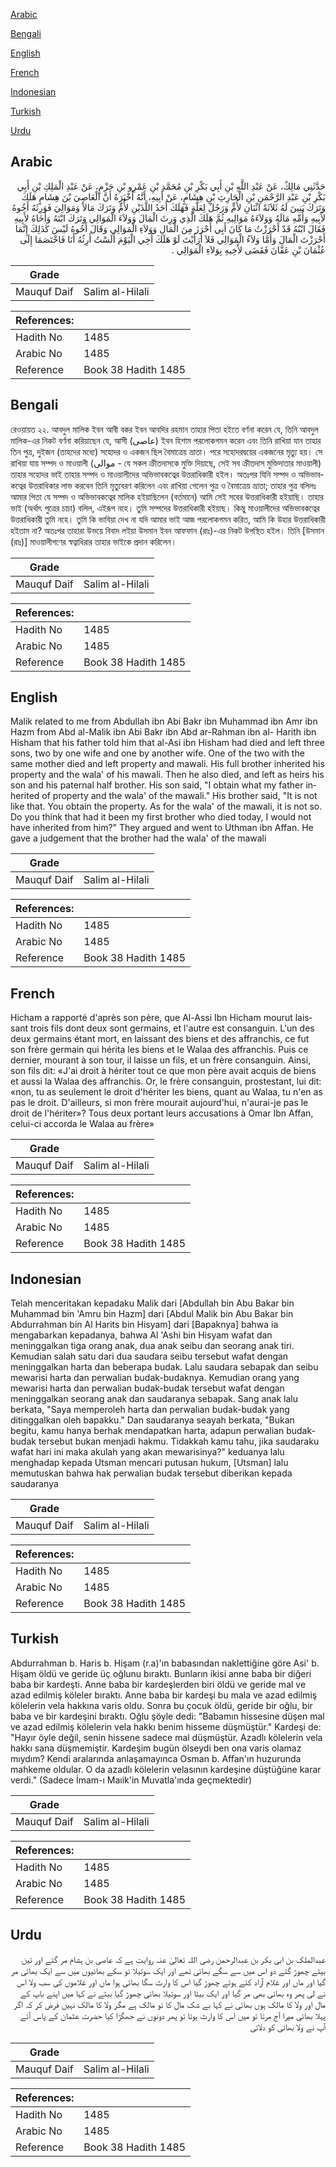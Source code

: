 [Arabic](#arabic)

[Bengali](#bengali)

[English](#english)

[French](#french)

[Indonesian](#indonesian)

[Turkish](#turkish)

[Urdu](#urdu)

## Arabic


<div dir="rtl" lang="ar" style={{fontSize:'larger',backgroundColor:'#f8f9fa',padding:20}}>
حَدَّثَنِي مَالِكٌ، عَنْ عَبْدِ اللَّهِ بْنِ أَبِي بَكْرِ بْنِ مُحَمَّدِ بْنِ عَمْرِو بْنِ حَزْمٍ، عَنْ عَبْدِ الْمَلِكِ بْنِ أَبِي بَكْرِ بْنِ عَبْدِ الرَّحْمَنِ بْنِ الْحَارِثِ بْنِ هِشَامٍ، عَنْ أَبِيهِ، أَنَّهُ أَخْبَرَهُ أَنَّ الْعَاصِيَ بْنَ هِشَامٍ هَلَكَ وَتَرَكَ بَنِينَ لَهُ ثَلاَثَةً اثْنَانِ لأُمٍّ وَرَجُلٌ لِعَلَّةٍ فَهَلَكَ أَحَدُ اللَّذَيْنِ لأُمٍّ وَتَرَكَ مَالاً وَمَوَالِيَ فَوَرِثَهُ أَخُوهُ لأَبِيهِ وَأُمِّهِ مَالَهُ وَوَلاَءَهُ مَوَالِيهِ ثُمَّ هَلَكَ الَّذِي وَرِثَ الْمَالَ وَوَلاَءَ الْمَوَالِي وَتَرَكَ ابْنَهُ وَأَخَاهُ لأَبِيهِ فَقَالَ ابْنُهُ قَدْ أَحْرَزْتُ مَا كَانَ أَبِي أَحْرَزَ مِنَ الْمَالِ وَوَلاَءِ الْمَوَالِي وَقَالَ أَخُوهُ لَيْسَ كَذَلِكَ إِنَّمَا أَحْرَزْتَ الْمَالَ وَأَمَّا وَلاَءُ الْمَوَالِي فَلاَ أَرَأَيْتَ لَوْ هَلَكَ أَخِي الْيَوْمَ أَلَسْتُ أَرِثُهُ أَنَا فَاخْتَصَمَا إِلَى عُثْمَانَ بْنِ عَفَّانَ فَقَضَى لأَخِيهِ بِوَلاَءِ الْمَوَالِي ‏.‏
</div>
<div style={{backgroundColor:'#f8f9fa',padding:20, marginBottom: 10}}><table> <thead> <tr> <th>Grade</th> <th></th> </tr> </thead> <tbody> <tr><td>Mauquf Daif</td><td>Salim al-Hilali</td></tr></tbody></table><table> <thead> <tr> <th>References:</th> <th></th> </tr> </thead> <tbody><tr><td>Hadith No</td><td>1485</td></tr><tr><td>Arabic No</td><td>1485</td></tr><tr><td>Reference</td><td>Book 38 Hadith 1485</td></tr></tbody></table></div>

## Bengali


<div dir="ltr" lang="bn" style={{fontSize:'larger',backgroundColor:'#f8f9fa',padding:20}}>
রেওয়ায়ত ২২. আবদুল মালিক ইবন আবী বকর ইবন আবদির রহমান তাহার পিতা হইতে বর্ণনা করেন যে, তিনি আবদুল মালিক-এর নিকট বর্ণনা করিয়াছেন যে, আসী (عاصى) ইবন হিশাম পরলোকগমন করেন এবং তিনি রাখিয়া যান তাহার তিন পুত্র, দুইজন (তাহদের মধ্যে) সহোদর ও একজন ছিল বৈমাত্রেয় ভ্রাতা। পরে সহোদরদ্বয়ের একজনের মৃত্যু হয়। সে রাখিয়া যায় সম্পদ ও মাওয়ালী (موالى - যে সকল ক্রীতদাসকে মুক্তি দিয়াছে, সেই সব ক্রীতদাস মুক্তিদাতার মাওয়ালী) তাহার সহোদর ভাই তাহার সম্পদ ও মাওয়ালীদের অভিভাবকত্বের উত্তরাধিকারী হইল। অতঃপর যিনি সম্পদ ও অভিভাবকত্বের উত্তরাধিকার লাভ করবেন তিনি মৃত্যুবরণ করিলেন এবং রাখিয়া গেলেন পুত্র ও বৈমাত্রেয় ভ্রাতা; তাহার পুত্র বলিলঃ আমার পিতা যে সম্পদ ও অভিভাবকত্বের মালিক হইয়াছিলেন (বর্তমানে) আমি সেই সবের উত্তরাধিকারী হইয়াছি। তাহার ভাই (অর্থাৎ পুত্রের চাচা) বলিল, এইরূপ নহে। তুমি সম্পদের উত্তরাধিকারী হইয়াছ। কিন্তু মাওয়ালীদের অভিভাবকত্বের উত্তরাধিকারী তুমি নহে। তুমি কি ভাবিয়া দেখ না যদি আমার ভাই আজ পরলোকগমন করিত, আমি কি উহার উত্তরাধিকারী হইতাম না? অতঃপর তাহারা উভয়ে বিবাদ লইয়া উসমান ইবন আফফান (রাঃ)-এর নিকট উপস্থিত হইল। তিনি [উসমান (রাঃ)] মাওয়ালীগণের স্বত্বাধিরার তাহার ভাইকে প্রদান করিলেন।
</div>
<div style={{backgroundColor:'#f8f9fa',padding:20, marginBottom: 10}}><table> <thead> <tr> <th>Grade</th> <th></th> </tr> </thead> <tbody> <tr><td>Mauquf Daif</td><td>Salim al-Hilali</td></tr></tbody></table><table> <thead> <tr> <th>References:</th> <th></th> </tr> </thead> <tbody><tr><td>Hadith No</td><td>1485</td></tr><tr><td>Arabic No</td><td>1485</td></tr><tr><td>Reference</td><td>Book 38 Hadith 1485</td></tr></tbody></table></div>

## English


<div dir="ltr" lang="en" style={{fontSize:'larger',backgroundColor:'#f8f9fa',padding:20}}>
Malik related to me from Abdullah ibn Abi Bakr ibn Muhammad ibn Amr ibn Hazm from Abd al-Malik ibn Abi Bakr ibn Abd ar-Rahman ibn al- Harith ibn Hisham that his father told him that al-Asi ibn Hisham had died and left three sons, two by one wife and one by another wife. One of the two with the same mother died and left property and mawali. His full brother inherited his property and the wala' of his mawali. Then he also died, and left as heirs his son and his paternal half brother. His son said, "I obtain what my father inherited of property and the wala' of the mawali." His brother said, "It is not like that. You obtain the property. As for the wala' of the mawali, it is not so. Do you think that had it been my first brother who died today, I would not have inherited from him?" They argued and went to Uthman ibn Affan. He gave a judgement that the brother had the wala' of the mawali
</div>
<div style={{backgroundColor:'#f8f9fa',padding:20, marginBottom: 10}}><table> <thead> <tr> <th>Grade</th> <th></th> </tr> </thead> <tbody> <tr><td>Mauquf Daif</td><td>Salim al-Hilali</td></tr></tbody></table><table> <thead> <tr> <th>References:</th> <th></th> </tr> </thead> <tbody><tr><td>Hadith No</td><td>1485</td></tr><tr><td>Arabic No</td><td>1485</td></tr><tr><td>Reference</td><td>Book 38 Hadith 1485</td></tr></tbody></table></div>

## French


<div dir="ltr" lang="fr" style={{fontSize:'larger',backgroundColor:'#f8f9fa',padding:20}}>
Hicham a rapporté d'après son père, que Al-Assi Ibn Hicham mourut laissant trois fils dont deux sont germains, et l'autre est consanguin. L'un des deux germains étant mort, en laissant des biens et des affranchis, ce fut son frère germain qui hérita les biens et le Walaa des affranchis. Puis ce dernier, mourant à son tour, il laisse un fils, et un frère consanguin. Ainsi, son fils dit: «J'ai droit à hériter tout ce que mon père avait acquis de biens et aussi la Walaa des affranchis. Or, le frère consanguin, prostestant, lui dit: «non, tu as seulement le droit d'hériter les biens, quant au Walaa, tu n'en as pas le droit. D'ailleurs, si mon frère mourait aujourd'hui, n'aurai-je pas le droit de l'hériter»? Tous deux portant leurs accusations à Omar Ibn Affan, celui-ci accorda le Walaa au frère»
</div>
<div style={{backgroundColor:'#f8f9fa',padding:20, marginBottom: 10}}><table> <thead> <tr> <th>Grade</th> <th></th> </tr> </thead> <tbody> <tr><td>Mauquf Daif</td><td>Salim al-Hilali</td></tr></tbody></table><table> <thead> <tr> <th>References:</th> <th></th> </tr> </thead> <tbody><tr><td>Hadith No</td><td>1485</td></tr><tr><td>Arabic No</td><td>1485</td></tr><tr><td>Reference</td><td>Book 38 Hadith 1485</td></tr></tbody></table></div>

## Indonesian


<div dir="ltr" lang="id" style={{fontSize:'larger',backgroundColor:'#f8f9fa',padding:20}}>
Telah menceritakan kepadaku Malik dari [Abdullah bin Abu Bakar bin Muhammad bin 'Amru bin Hazm] dari [Abdul Malik bin Abu Bakar bin Abdurrahman bin Al Harits bin Hisyam] dari [Bapaknya] bahwa ia mengabarkan kepadanya, bahwa Al 'Ashi bin Hisyam wafat dan meninggalkan tiga orang anak, dua anak seibu dan seorang anak tiri. Kemudian salah satu dari dua saudara seibu tersebut wafat dengan meninggalkan harta dan beberapa budak. Lalu saudara sebapak dan seibu mewarisi harta dan perwalian budak-budaknya. Kemudian orang yang mewarisi harta dan perwalian budak-budak tersebut wafat dengan meninggalkan seorang anak dan saudaranya sebapak. Sang anak lalu berkata, "Saya memperoleh harta dan perwalian budak-budak yang ditinggalkan oleh bapakku." Dan saudaranya seayah berkata, "Bukan begitu, kamu hanya berhak mendapatkan harta, adapun perwalian budak-budak tersebut bukan menjadi hakmu. Tidakkah kamu tahu, jika saudaraku wafat hari ini maka akulah yang akan mewarisinya?" keduanya lalu menghadap kepada Utsman mencari putusan hukum, [Utsman] lalu memutuskan bahwa hak perwalian budak tersebut diberikan kepada saudaranya
</div>
<div style={{backgroundColor:'#f8f9fa',padding:20, marginBottom: 10}}><table> <thead> <tr> <th>Grade</th> <th></th> </tr> </thead> <tbody> <tr><td>Mauquf Daif</td><td>Salim al-Hilali</td></tr></tbody></table><table> <thead> <tr> <th>References:</th> <th></th> </tr> </thead> <tbody><tr><td>Hadith No</td><td>1485</td></tr><tr><td>Arabic No</td><td>1485</td></tr><tr><td>Reference</td><td>Book 38 Hadith 1485</td></tr></tbody></table></div>

## Turkish


<div dir="ltr" lang="tr" style={{fontSize:'larger',backgroundColor:'#f8f9fa',padding:20}}>
Abdurrahman b. Haris b. Hişam (r.a)'ın babasından naklettiğine göre Asi' b. Hişam öldü ve geride üç oğlunu bıraktı. Bunların ikisi anne baba bir diğeri baba bir kardeşti. Anne baba bir kardeşlerden biri öldü ve geride mal ve azad edilmiş köleler bıraktı. Anne baba bir kardeşi bu mala ve azad edilmiş kölelerin vela hakkına varis oldu. Sonra bu çocuk öldü, geride bir oğlu, bir baba ve bir kardeşini bıraktı. Oğlu şöyle dedi: "Babamın hissesine düşen mal ve azad edilmiş kölelerin vela hakkı benim hisseme düşmüştür." Kardeşi de: "Hayır öyle değil, senin hissene sadece mal düşmüştür. Azadlı kölelerin vela hakkı sana düşmemiştir. Kardeşim bugün ölseydi ben ona varis olamaz mıydım? Kendi aralarında anlaşamayınca Osman b. Affan'ın huzurunda mahkeme oldular. O da azadlı kölelerin velasının kardeşine düştüğüne karar verdi." (Sadece İmam-ı Maıik'in Muvatla'ında geçmektedir)
</div>
<div style={{backgroundColor:'#f8f9fa',padding:20, marginBottom: 10}}><table> <thead> <tr> <th>Grade</th> <th></th> </tr> </thead> <tbody> <tr><td>Mauquf Daif</td><td>Salim al-Hilali</td></tr></tbody></table><table> <thead> <tr> <th>References:</th> <th></th> </tr> </thead> <tbody><tr><td>Hadith No</td><td>1485</td></tr><tr><td>Arabic No</td><td>1485</td></tr><tr><td>Reference</td><td>Book 38 Hadith 1485</td></tr></tbody></table></div>

## Urdu


<div dir="rtl" lang="ur" style={{fontSize:'larger',backgroundColor:'#f8f9fa',padding:20}}>
عبدالملک بن ابی بکر بن عبدالرحمن رضی اللہ تعالیٰ عنہ روایت ہے کہ عاصی بن ہشام مر گئے اور تین بیٹے چھوڑ گئے دو اس میں سے سگے بھائی تھے اور ایک سوتیلا تو سکے بھائیوں میں سے ایک بھائی مر گیا اور ماں اور غلام آزاد کئے ہوئے چھوڑ گیا اس کا وارث سگا بھائی ہوا ماں اور غلاموں کی سب ولا اس نے لی پھر وہ بھائی بھی مر گیا اور ایک بیٹا اور سوتیلا بھائی چھوڑ گیا بیٹے نے کہا میں اپنے باپ کے مال اور ولا کا مالک ہوں بھائی نے کہا بے شک مال کا تو مالک ہے مگر ولا کا مالک نہیں فرض کر کہ اگر پہلا بھائی میرا آج مرتا تو میں اس کا وارث ہوتا تو پھر دونوں نے جھگڑا کیا حضرت عثمان کے پاس آئے آپ نے ولا بھائی کو دلائی
</div>
<div style={{backgroundColor:'#f8f9fa',padding:20, marginBottom: 10}}><table> <thead> <tr> <th>Grade</th> <th></th> </tr> </thead> <tbody> <tr><td>Mauquf Daif</td><td>Salim al-Hilali</td></tr></tbody></table><table> <thead> <tr> <th>References:</th> <th></th> </tr> </thead> <tbody><tr><td>Hadith No</td><td>1485</td></tr><tr><td>Arabic No</td><td>1485</td></tr><tr><td>Reference</td><td>Book 38 Hadith 1485</td></tr></tbody></table></div>